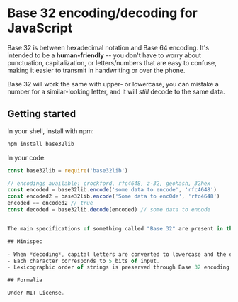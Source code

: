 # Base 32 encoding/decoding for JavaScript

Base 32 is between hexadecimal notation and Base 64 encoding. It's intended to be a **human-friendly** -- you don't have to worry about punctuation, capitalization, or letters/numbers that are easy to confuse, making it easier to transmit in handwriting or over the phone.

Base 32 will work the same with upper- or lowercase, you can mistake a number for a similar-looking letter, and it will *still* decode to the same data.

## Getting started

In your shell, install with npm:

```sh
npm install base32lib
```

In your code:

```javascript
const base32lib = require('base32lib')

// encodings available: crockford, rfc4648, z-32, geohash, 32hex
const encoded = base32lib.encode('some data to encode', 'rfc4648')
const encoded2 = base32lib.encode('Some data to encOde', 'rfc4648')
encoded == encoded2 // true
const decoded = base32lib.decode(encoded) // some data to encode


The main specifications of something called "Base 32" are present in this library: RFC4648, Crockford, z-32, geohash, 32hex - see [Wikipedia](http://en.wikipedia.org/wiki/Base_32) for some of them.

## Minispec

- When *decoding*, capital letters are converted to lowercase and the depending on the spec "ambiguous" letters mentioned might be converted to their numeric counterparts.
- Each character corresponds to 5 bits of input.
- Lexicographic order of strings is preserved through Base 32 encoding.

## Formalia

Under MIT License.
